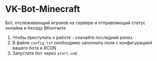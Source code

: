 # VK-Bot-Minecraft
Бот, отслеживающий игроков на сервере и отправляющий статус онлайна в беседу ВКонтакте

1. Чтобы приступить к работе - скачайте последний релиз.
2. В файле `config.txt` необходимо заполнить поля с конфигурацией вашего бота и RCON
3. Запустите бот через `start.cmd`